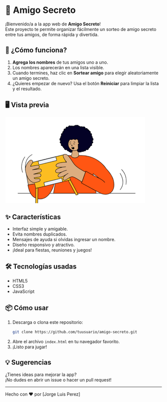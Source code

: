 # 🎁 Amigo Secreto

¡Bienvenido/a a la app web de **Amigo Secreto**!  
Este proyecto te permite organizar fácilmente un sorteo de amigo secreto entre tus amigos, de forma rápida y divertida.

## 🚀 ¿Cómo funciona?

1. **Agrega los nombres** de tus amigos uno a uno.
2. Los nombres aparecerán en una lista visible.
3. Cuando termines, haz clic en **Sortear amigo** para elegir aleatoriamente un amigo secreto.
4. ¿Quieres empezar de nuevo? Usa el botón **Reiniciar** para limpiar la lista y el resultado.

## 🖥️ Vista previa

![Vista previa de la app](assets/amigo-secreto.png)

## ✨ Características

- Interfaz simple y amigable.
- Evita nombres duplicados.
- Mensajes de ayuda si olvidas ingresar un nombre.
- Diseño responsivo y atractivo.
- ¡Ideal para fiestas, reuniones y juegos!

## 🛠️ Tecnologías usadas

- HTML5
- CSS3
- JavaScript

## 📦 Cómo usar

1. Descarga o clona este repositorio:
   ```bash
   git clone https://github.com/tuusuario/amigo-secreto.git
   ```
2. Abre el archivo `index.html` en tu navegador favorito.
3. ¡Listo para jugar!

## 💡 Sugerencias

¿Tienes ideas para mejorar la app?  
¡No dudes en abrir un issue o hacer un pull request!

---

Hecho con ❤️ por [Jorge Luis Perez]
